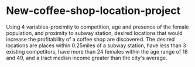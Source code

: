 # New-coffee-shop-location-project
Using 4 variables-proximity to competition, age and presence of the female population, and proximity to subway station, desired locations that would increase the profitability of a coffee shop are discovered.
The  desired locations are places within 0.25miles of a subway station, have less than 3 existing competitors, have more than 24 females within the age range of 18 and 49, and a tract median income greater than the city's average.
